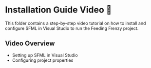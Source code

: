 # Installation Guide Video 🎥  

This folder contains a step-by-step video tutorial on how to install and configure SFML in Visual Studio to run the Feeding Frenzy project.  

## Video Overview  
- Setting up SFML in Visual Studio  
- Configuring project properties  